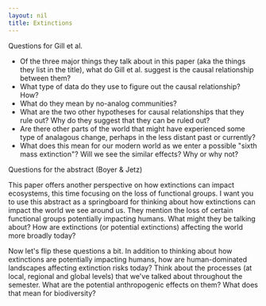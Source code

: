 ```yaml
---
layout: nil
title: Extinctions
---
```

Questions for Gill et al.

* Of the three major things they talk about in this paper (aka the things they list in the title), what do Gill et al. suggest is the causal relationship between them? 
* What type of data do they use to figure out the causal relationship? How?
* What do they mean by no-analog communities?
* What are the two other hypotheses for causal relationships that they rule out? Why do they suggest that they can be ruled out?
* Are there other parts of the world that might have experienced some type of analagous change, perhaps in the less distant past or currently?
* What does this mean for our modern world as we enter a possible "sixth mass extinction"? Will we see the similar effects? Why or why not?


Questions for the abstract (Boyer & Jetz)

This paper offers another perspective on how extinctions can impact ecosystems, this time focusing on the loss of functional groups. I want you to use this abstract as a springboard for thinking about how extinctions can impact the world we see around us. They mention the loss of certain functional groups potentially impacting humans. What might they be talking about? How are extinctions (or potential extinctions) affecting the world more broadly today?

Now let's flip these questions a bit. In addition to thinking about how extinctions are potentially impacting humans, how are human-dominated landscapes affecting extinction risks today? Think about the processes (at local, regional and global levels) that we've talked about throughout the semester. What are the potential anthropogenic effects on them? What does that mean for biodiversity?

